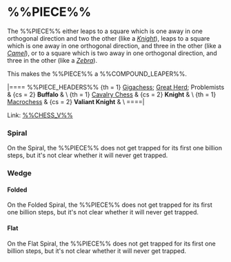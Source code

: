 # %%PIECE%%

The %%PIECE%% either leaps to a square which is one away in one 
orthogonal direction and two the other (like a [*Knight*](knight.html)),
leaps to a square which is one away in one orthogonal direction,
and three in the other (like a [*Camel*](camel.html)), or to a square
which is two away in one orthogonal direction, and three in the
other (like a [*Zebra*](zebra.html)).

This makes the %%PIECE%% a %%COMPOUND_LEAPER%%.

|====
%%PIECE_HEADERS%%
  {th = 1}  [Gigachess](#chess-v:large.dir/gigachess.html);
            [Great Herd](#chess-v:large.dir/great_herd.html);
            Problemists
& {cs = 2}  **Buffalo**
&           \\
  {th = 1}  [Cavalry Chess](#chess-v:diffmove.dir/cavalry-chess.html)
& {cs = 2}  **Knight**
&           \\
  {th = 1}  [Macrochess](#chess-v:large.dir/macro_chess.html)
& {cs = 2}  **Valiant Knight**
&           \\
====|

Link: [%%CHESS_V%%](#piece:buffalo)

### Spiral

On the Spiral, the %%PIECE%% does not get trapped for its first
one billion steps, but it's not clear whether it will never get
trapped.

### Wedge

#### Folded

On the Folded Spiral, the %%PIECE%% does not get trapped for its first
one billion steps, but it's not clear whether it will never get
trapped.

#### Flat

On the Flat Spiral, the %%PIECE%% does not get trapped for its first
one billion steps, but it's not clear whether it will never get
trapped.
